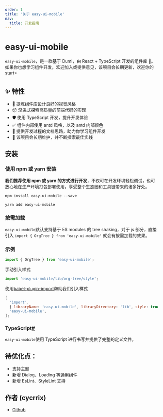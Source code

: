 ```yaml
---
order: 1
title: '关于 easy-ui-mobile'
nav:
  title: 开发指南
---
```


# easy-ui-mobile

`easy-ui-mobile`，是一款基于 Dumi，由 React + TypeScript 开发的组件库 🎉。如果你也想学习组件开发，欢迎加入或提供意见，该项目会长期更新，欢迎你的 start⭐

## ✨ 特性

- 🌈 提炼组件库设计良好的视觉风格
- 📦 渐进式探索高质量的前端代码的实现
- 🛡 使用 TypeScript 开发，提升开发体验
- ✅ 组件内部使用 antd 风格，以及 antd 内部颜色
- 📖 提供开发过程的文档思路，助力你学习组件开发
- 🔖 该项目会长期维护，并不断探索最佳实践

## 安装

### 使用 npm 或 yarn 安装

**我们推荐使用 npm 或 yarn 的方式进行开发**，不仅可在开发环境轻松调试，也可放心地在生产环境打包部署使用，享受整个生态圈和工具链带来的诸多好处。

```js
npm install easy-ui-mobile --save
```

```js
yarn add easy-ui-mobile
```

### 按需加载

`easy-ui-mobile`默认支持基于 ES modules 的 tree shaking，对于 js 部分，直接引入 `import { OrgTree } from 'easy-ui-mobile'` 就会有按需加载的效果。

### 示例

```js
import { OrgTree } from 'easy-ui-mobile';
```

手动引入样式

```js
import 'easy-ui-mobile/lib/org-tree/style';
```

使用[babel-plugin-import](https://github.com/ant-design/babel-plugin-import)帮助我们引入样式

```js
[
  'import',
  { libraryName: 'easy-ui-mobile', libraryDirectory: 'lib', style: true },
  'easy-ui-mobile',
];
```

### TypeScript[#](https://ant.design/docs/react/introduce-cn#TypeScript)

`easy-ui-mobile`使用 TypeScript 进行书写并提供了完整的定义文件。

## 待优化点：

- 支持主题
- 新增 Dialog、Loading 等通用组件
- 新增 EsLint、StyleLint 支持

## 作者 (cycrrix)

- [Github](https://github.com/cycrrix/easy-ui-mobile)
